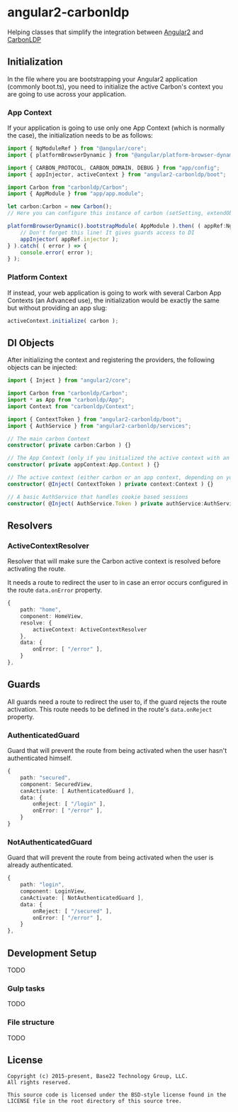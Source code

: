 # angular2-carbonldp
Helping classes that simplify the integration between [Angular2](https://angular.io/) and [CarbonLDP](https://carbonldp.com/)

## Initialization
In the file where you are bootstrapping your Angular2 application (commonly boot.ts),
you need to initialize the active Carbon's context you are going to use across your application.

### App Context
If your application is going to use only one App Context (which is normally the case),
the initialization needs to be as follows:

```typescript
import { NgModuleRef } from "@angular/core";
import { platformBrowserDynamic } from "@angular/platform-browser-dynamic";

import { CARBON_PROTOCOL, CARBON_DOMAIN, DEBUG } from "app/config";
import { appInjector, activeContext } from "angular2-carbonldp/boot";

import Carbon from "carbonldp/Carbon";
import { AppModule } from "app/app.module";

let carbon:Carbon = new Carbon();
// Here you can configure this instance of carbon (setSetting, extendObjectSchema, etc.)

platformBrowserDynamic().bootstrapModule( AppModule ).then( ( appRef:NgModuleRef<AppModule> ) => {
    // Don't forget this line! It gives guards access to DI
	appInjector( appRef.injector );
} ).catch( ( error ) => {
	console.error( error );
} );
```

### Platform Context
If instead, your web application is going to work with several Carbon App Contexts
(an Advanced use), the initialization would be exactly the same but without providing an app slug:

```typescript
activeContext.initialize( carbon );
```

## DI Objects
After initializing the context and registering the providers, the following objects can be injected:

```typescript
import { Inject } from "angular2/core";

import Carbon from "carbonldp/Carbon";
import * as App from "carbonldp/App";
import Context from "carbonldp/Context";

import { ContextToken } from "angular2-carbonldp/boot";
import { AuthService } from "angular2-carbonldp/services";

// The main carbon Context
constructor( private carbon:Carbon ) {}

// The App Context (only if you initialized the active context with an app slug!)
constructor( private appContext:App.Context ) {}

// The active context (either carbon or an app context, depending on your initialization).
constructor( @Inject( ContextToken ) private context:Context ) {}

// A basic AuthService that handles cookie based sessions
constructor( @Inject( AuthService.Token ) private authService:AuthService.Class ) {}
```

## Resolvers

### ActiveContextResolver
Resolver that will make sure the Carbon active context is resolved before activating the route.

It needs a route to redirect the user to in case an error occurs configured in the route `data.onError` property.
```typescript
{
    path: "home",
    component: HomeView,
    resolve: {
        activeContext: ActiveContextResolver
    },
    data: {
        onError: [ "/error" ],
    }
},
```

## Guards
All guards need a route to redirect the user to, if the guard rejects the route activation. This route needs to be
defined in the route's `data.onReject` property.

### AuthenticatedGuard
Guard that will prevent the route from being activated when the user hasn't authenticated himself.

```typescript
{
    path: "secured",
    component: SecuredView,
    canActivate: [ AuthenticatedGuard ],
    data: {
        onReject: [ "/login" ],
        onError: [ "/error" ],
    }
}
```

### NotAuthenticatedGuard
Guard that will prevent the route from being activated when the user is already authenticated.
```typescript
{
    path: "login",
    component: LoginView,
    canActivate: [ NotAuthenticatedGuard ],
    data: {
        onReject: [ "/secured" ],
        onError: [ "/error" ],
    }
},
```

## Development Setup
TODO

### Gulp tasks
TODO

### File structure
TODO

## License

	Copyright (c) 2015-present, Base22 Technology Group, LLC.
	All rights reserved.

	This source code is licensed under the BSD-style license found in the
	LICENSE file in the root directory of this source tree.
